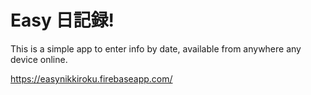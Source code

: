 # Easy 日記録!

This is a simple app to enter info by date, available from anywhere any device online.

https://easynikkiroku.firebaseapp.com/
